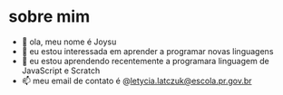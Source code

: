   # sobre mim

- 👋 ola, meu nome é Joysu
- 👀 eu estou interessada em aprender a programar novas linguagens 
- 🌱 eu estou aprendendo recentemente a programara linguagem de JavaScript e Scratch 
- 📫 meu email de contato é @letycia.latczuk@escola.pr.gov.br 

